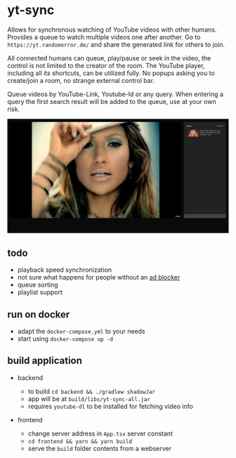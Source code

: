 # yt-sync

Allows for synchronous watching of YouTube videos with other humans.
Provides a queue to watch multiple videos one after another.
Go to `https://yt.randomerror.de/` and share the generated link for others to join.

All connected humans can queue, play/pause or seek in the video,
the control is not limited to the creator of the room.
The YouTube player, including all its shortcuts, can be utilized fully.
No popups asking you to create/join a room, no strange external control bar.

Queue videos by YouTube-Link, Youtube-Id or any query.
When entering a query the first search result will be added to the queue,
use at your own risk.

![screenshot](./screenshot.png)

## todo

- playback speed synchronization
- not sure what happens for people without an [ad blocker](https://github.com/gorhill/uBlock/)
- queue sorting
- playlist support

## run on docker

- adapt the `docker-compose.yml` to your needs
- start using `docker-compose up -d`

## build application

- backend

  - to build `cd backend && ./gradlew shadowJar`
  - app will be at `build/libs/yt-sync-all.jar`
  - requires `youtube-dl` to be installed for fetching video info

- frontend
  - change server address in `App.tsx` server constant
  - `cd frontend && yarn && yarn build`
  - serve the `build` folder contents from a webserver
